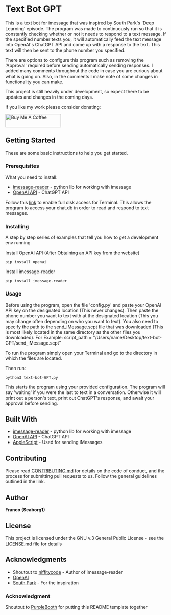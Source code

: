 # Text Bot GPT

This is a text bot for imessage that was inspired by South Park's 'Deep Learning' episode. The program was made to continuously run so that it is constantly checking whether or not it needs to respond to a text message. If the specified number texts you, it will automatically feed the text message into OpenAI's ChatGPT API and come up with a response to the text. This text will then be sent to the phone number you specified. 

There are options to configure this program such as removing the 'Approval' required before sending automatically sending responses. I added many comments throughout the code in case you are curious about what is going on. Also, in the comments I make note of some changes in functionality you can make.

This project is still heavily under development, so expect there to be updates and changes in the coming days.

If you like my work please consider donating:

<a href="https://www.buymeacoffee.com/seaborg1" target="_blank"><img src="https://cdn.buymeacoffee.com/buttons/default-orange.png" alt="Buy Me A Coffee" height="41" width="174"></a>

## Getting Started

These are some basic instructions to help you get started.

### Prerequisites

What you need to install:

* [imessage-reader](https://pypi.org/project/imessage-reader/) - python lib for working with imessage
* [OpenAI API](https://auth0.openai.com/u/signup/identifier?state=hKFo2SBDdGt4b2tMS2VHRzU4SXhNd1lZZHJxR0xsS0F5Wk53QqFur3VuaXZlcnNhbC1sb2dpbqN0aWTZIE56aWJ3cWJ1NEZLb05HSHdoMnpBZzk5SVAwcGs4b2ZJo2NpZNkgRFJpdnNubTJNdTQyVDNLT3BxZHR3QjNOWXZpSFl6d0Q) - ChatGPT API

Follow this [link](https://www.alfredapp.com/help/troubleshooting/indexing/terminal-full-disk-access/) to enable full disk access for Terminal. This allows the program to access your chat.db in order to read and respond to text messages.

### Installing

A step by step series of examples that tell you how to get a development env running

Install OpenAI API (After Obtaining an API key from the website)

```
pip install openai
```

Install imessage-reader

```
pip install imessage-reader
```

### Usage

Before using the program, open the file 'config.py' and paste your OpenAI API key on the designated location (This never changes). Then paste the phone number you want to text with at the designated location (This you may change often depending on who you want to text). You also need to specify the path to the send_iMessage.scpt file that was downloaded (This is most likely located in the same directory as the other files you downloaded). For Example: script_path = "/Users/name/Desktop/text-bot-GPT/send_iMessage.scpt"

To run the program simply open your Terminal and go to the directory in which the files are located.

Then run:

```
python3 text-bot-GPT.py
```
This starts the program using your provided configuration. The program will say 'waiting' if you were the last to text in a conversation. Otherwise it will print out a person's text, print out ChatGPT's response, and await your approval before sending.

## Built With

* [imessage-reader](https://pypi.org/project/imessage-reader/) - python lib for working with imessage
* [OpenAI API](https://auth0.openai.com/u/signup/identifier?state=hKFo2SBDdGt4b2tMS2VHRzU4SXhNd1lZZHJxR0xsS0F5Wk53QqFur3VuaXZlcnNhbC1sb2dpbqN0aWTZIE56aWJ3cWJ1NEZLb05HSHdoMnpBZzk5SVAwcGs4b2ZJo2NpZNkgRFJpdnNubTJNdTQyVDNLT3BxZHR3QjNOWXZpSFl6d0Q) - ChatGPT API
* [AppleScript](https://developer.apple.com/library/archive/documentation/AppleScript/Conceptual/AppleScriptLangGuide/introduction/ASLR_intro.html) - Used for sending iMessages

## Contributing

Please read [CONTRIBUTING.md](https://github.com/seaborg1/text-bot-GPT/blob/main/CONTRIBUTING.md) for details on the code of conduct, and the process for submitting pull requests to us. Follow the general guidelines outlined in the link. 

## Author

**Franco (Seaborg1)** 

## License

This project is licensed under the GNU v.3 General Public License - see the [LICENSE.md](LICENSE.md) file for details

## Acknowledgments

* Shoutout to [niffitycode](https://pypi.org/user/niftycode/) - Author of imessage-reader
* [OpenAI](https://openai.com/)
* [South Park](https://southpark.cc.com/episodes/8byci4/south-park-deep-learning-season-26-ep-4) - For the inspiration

### Acknowledgment

Shoutout to [PurpleBooth](https://gist.github.com/PurpleBooth) for putting this README template together
